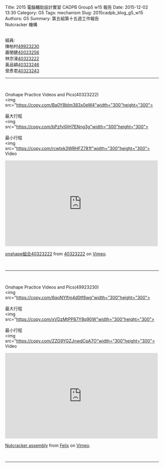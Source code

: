 Title: 2015 電腦輔助設計實習 CADPB Group5 w15 報告
Date: 2015-12-02 13:30
Category: G5
Tags: mechanism
Slug: 2015cadpb_blog_g5_w15
Authors: G5
Summary: 第五組第十五週工作報告<br />Nutcracker 機構


<br>
組員:
<br>
陳柏村<a href='user/49923230/'>49923230</a>
<br>
蕭閔健<a href='user/40023256/'>40023256</a>
<br>
林宗濠<a href='user/40323222/'>40323222</a>
<br>
黃品穎<a href='user/40323246/'>40323246</a>
<br>
曾彥君<a href='user/40323243/'>40323243</a>
<br>
<hr>
<br>


Onshape Practice Videos and Pics(40323222)
<br>
<img
src="https://copy.com/Ba0Y8bIm383x0eW4"width="300"height="300">
<br>
<br>
最大行程
<br>
<img
src="https://copy.com/bPzfyl0jH7ENng3g"width="300"height="300">
<br>
<br>
最小行程
<br>
<img
src="https://copy.com/rcwtxk3WRHFZ781f"width="300"height="300">
<br>
Video
<br>
<iframe src="https://player.vimeo.com/video/150465841" width="500" height="281" frameborder="0" webkitallowfullscreen mozallowfullscreen allowfullscreen></iframe>
<p><a href="https://vimeo.com/150465841">onshape組合40323222</a> from <a href="https://vimeo.com/user44993170">40323222</a> on <a href="https://vimeo.com">Vimeo</a>.</p>
<br>
<hr>
<br>



Onshape Practice Videos and Pics(49923230)
<br>
<img
src="https://copy.com/6qoNYlfm4d0tf6wg"width="300"height="300">
<br>
<br>
最大行程
<br>
<img
src="https://copy.com/xVDzMtPP87Y8q90W"width="300"height="300">
<br>
<br>
最小行程
<br>
<img
src="https://copy.com/ZZG9YGZJnwdCpA7O"width="300"height="300">
<br>
Video
<br>
<iframe src="https://player.vimeo.com/video/150560454" width="500" height="280" frameborder="0" webkitallowfullscreen mozallowfullscreen allowfullscreen></iframe> <p><a href="https://vimeo.com/150560454">Nutcracker assembly</a> from <a href="https://vimeo.com/user44760923">Felix</a> on <a href="https://vimeo.com">Vimeo</a>.</p>
<br>
<hr>
<br>




